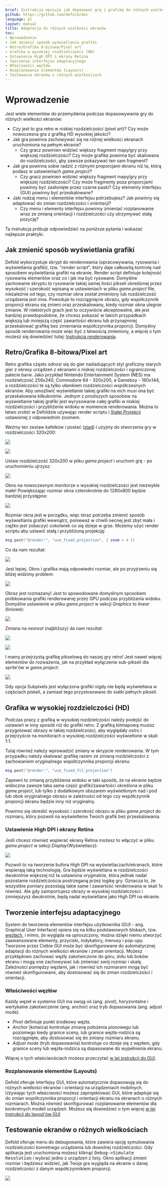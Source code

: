 ```yaml
---
brief: Instrukcja opisuje jak dopasować grę i grafikę do różnych wielkości ekranów.
github: https://github.com/defold/doc
language: pl
layout: manual
title: Adaptacja do różnych wielkości ekranów
toc:
- Wprowadzenie
- Jak zmienić sposób wyświetlania grafiki
- Retro/Grafika 8-bitowa/Pixel art
- Grafika w wysokiej rozdzielczości (HD)
- Ustawienie High DPI i ekrany Retina
- Tworzenie interfejsu adaptacyjnego
- Właściwości węzłów
- Rozplanowanie elementów (Layouts)
- Testowanie ekranów o różnych wielkościach
---
```


# Wprowadzenie

Jest wiele elementów do przemyślenia podczas dopasowywania gry do różnych wielkości ekranów:

* Czy jest to gra retro w niskiej rozdzielczości (pixel art)? Czy może nowoczesna gra z grafiką HD wysokiej jakości?
* Jak gra powinna zachowywać się na różnej wielkości ekranach uruchomiona na pełnym ekranie?
  * Czy gracz powinien widzieć większy fragment mapy/gry przy większej rozdzielczości? Czy może grafika powinna być skalowana do rozdzielczości, ąby zawsze pokazywać ten sam fragment?
* Jak gra powinna sobie radzić z różnymi proporcjami ekranu niż ta, którą podasz w ustawieniach *game.project*?
  * Czy gracz powinien widzieć większy fragment mapy/gry przy większej rozdzielczości? Czy może fragmenty poza proporcjami powinny być zasłonięte przez czarne paski? Czy elementy interfejsu (GUI) powinny być przeskalowane?
* Jaki rodzaj menu i elementów interfejsu potrzebujesz? Jak powinny się adaptować do zmian rozdzielczości i orientacji?
  * Czy menu i elementy interfejsu powinny zmieniać rozplanowanie wraz ze zmianą orientacji i rozdzielczości czy utrzymywać stałą pozycję?

Ta instrukcja próbuje odpowiedzieć na poniższe pytania i wskazać najlepsze praktyki.


## Jak zmienić sposób wyświetlania grafiki

Defold wykorzystuje skrypt do renderowania (opracowywania, rysowania i wyświetlania grafiki), tzw. "*render script*", który daje całkowitą kontrolę nad sposobem wyświetlania grafiki na ekranie. Render script definiuje kolejność rysowania elementów oraz co i jak ma być rysowane. Domyślne zachowanie skryptu to rysowanie takiej samej ilości pikseli określonej przez wysokość i szerokość wpisaną w ustawieniach w pliku *game.project* file, niezależnie od tego, czy rozmiar okna został zmieniony lub rozdzielczość urządzenia jest inna. Powoduje to rozciągnięcie obrazu, gdy współczynnik proporcji ekranu się zmieni oraz przeskalowany, kiedy rozmiar okna ulegnie zmianie. W niektórych grach jest to oczywiście akceptowalne, ale  jest bardziej prawdopodobne, że chcesz pokazać w takich przypadkach większą lub mniejszą część zawartości ekranu lub przynajmniej przeskalować grafikę bez zmieniania współczynnika proporcji. Domyślny sposób renderowania może więc być z łatwością zmieniony, a więcej o tym możesz się dowiedzieć tutaj: [Instrukcja renderowania](https://www.defold.com/manuals/render/#default-view-projection).


## Retro/Grafika 8-bitowa/Pixel art

Retro grafika często odnosi się do gier naśladujących styl graficzny starych gier z okresy urządzeń z ekranami o niskiej rozdzielczości i ograniczonej palecie barw. Jako przykład Nintendo Entertainment System (NES) ma rozdzielczość 256x240, Commodore 64 - 320x200, a Gameboy - 160x144, a rozdzielczości te są tylko ułamkiem rozdzielczości współczesnych ekranów. Aby umożliwić wyświetlanie takiej grafiki na nich musi ona być przeskalowana kilkukrotnie. Jednym z prostszych sposobów na wyświetlanie takiej grafiki jest wyrysowanie całej grafiki w niskiej rozdzielczości i przybliżenie widoku w momencie renderowania. Można to łatwo zrobić w Defoldzie używając render scriptu i [Stałej Projekcji](/manuals/render/#fixed-projection) ustawionej z odpowiednim zoomem.

Weźmy ten zestaw kafelków i postać ([stąd](https://ansimuz.itch.io/grotto-escape-game-art-pack)) i użyjmy do stworzenia gry w rozdzielczości 320x200:

![](/manuals/images/screen_size/retro-player.png)

![](/manuals/images/screen_size/retro-tiles.png)

Ustaw rozdzielczość 320x200 w pliku *game.project* i uruchom grę - po uruchomieniu ujrzysz:

![](/manuals/images/screen_size/retro-original_320x200.png)

Okno na nowoczesnym monitorze o wysokiej rozdzielczości jest niezwykle małe! Powiększając rozmiar okna czterokrotnie do 1280x800 będzie bardziej przystępne:

![](/manuals/images/screen_size/retro-original_1280x800.png)

Rozmiar okna jest w porządku, więc teraz potrzeba zmienić sposób wyświetlania grafiki wewnątrz, ponieważ w chwili oecnej jest zbyt mała i ciężko jest zobaczyć cokolwiek co się dzieje w grze. Możemy użyć render scriptu aby ustawić stałą i przybliżoną projekcję:

```Lua
msg.post("@render:", "use_fixed_projection", { zoom = 4 })
```

Co da nam rezultat:

![](/manuals/images/screen_size/retro-zoomed_1280x800.png)

Jest lepiej. Okno i grafika mają odpowiedni rozmiar, ale po przyjrzeniu się bliżej widzimy problem:

![](/manuals/images/screen_size/retro-zoomed_linear.png)

Obraz jest rozmazany! Jest to spowodowane domyślnym sposobem próbkowania grafiki renderowanej przez GPU podczas przybliżania widoku. Domyślne ustawienie w pliku *game.project* w sekcji *Graphics* to *linear* (liniowe):

![](/manuals/images/screen_size/retro-settings_linear.png)

Zmiana na *nearest* (najbliższy) da nam rezultat:

![](/manuals/images/screen_size/retro-settings_nearest.png)

![](/manuals/images/screen_size/retro-zoomed_nearest.png)

I mamy przejrzystą grafikę pikselową do naszej gry retro! Jest nawet więcej elementów do rozważenia, jak na przykład wyłączenie sub-pikseli dla sprite'ów w *game.project*:

![](/manuals/images/screen_size/retro-subpixels.png)

Gdy opcja Subpixels jest wyłączona grafiki nigdy nie będą wyświetlana w częściach piskeli, a zamiast tego przystosowane do siatki pełnych pikseli.

## Grafika w wysokiej rozdzielczości (HD)

Podczas pracy z grafiką w wysokiej rozdzielczości należy podejść do ustawień w inny sposób niż do grafiki retro. Z grafiką bitmapową musisz przygotować obrazy w takiej rozdzielczości, aby wyglądały ostro i przejrzyście na monitorach o wysokiej rozdzielczości wyświetlone w skali 1:1.

Tutaj również należy wprowadzić zmiany w skrypcie renderowania. W tym przypadku należy skalować grafikę razem ze zmianą rozdzielczości z zachowaniem oryginalnego współczynnika proporcji ekranu:

```Lua
msg.post("@render:", "use_fixed_fit_projection")
```

Zapewni to zmianę przybliżenia widoku w taki sposób, że na ekranie będzie widoczna zawsze taka sama część grafiki/zawartości określona w pliku *game.project*, lub tylko z dodatkowym obszarem wyświetlonym nad i pod lub obok oryginalnego obrazu w zależności od tego czy współczynnik proporcji ekranu będzie inny niż oryginalny.

Powinno się określić wysokość i szerokość obrazu w pliku *game.project* do rozmiaru, który pozwoli na wyświetlenie Twoich grafik bez przeskalowania.

### Ustawienie High DPI i ekrany Retina

Jeśli chcesz również wspierać ekrany Retina możesz to włączyć w pliku *game.project* w sekcji *Display*(Wyświetlacz):

![](/manuals/images/screen_size/highdpi-enabled.png)

Pozwoli to na tworzenie bufora High DPI na wyświetlaczach/ekranach, które wspierają taką technologię. Gra będzie wyświetlana w rozdzielczości dwukrotnie większej niż ta ustawiona oryginalnie, która jednak nadal pozostanie rozdzielczościa postrzeganą przez logikę gry. Oznacza to, że wszystkie pomiary pozostają takie same i zawartość renderowana w skali 1x również. Ale gdy zaimportujesz obrazy w wysokiej rozdzielczości i zmniejszysz dwukrotnie, będą nadal wyświetlane jako High DPI na ekranie.


## Tworzenie interfejsu adaptacyjnego

System do tworzenia elementów interfejsu użytkownika (GUI - ang. Graphical User Interface) opiera się na kilku podstawowych blokach, tzw. [węzłach](/pl/manuals/gui/#node-types), i mimo, że wygląda na uproszczony, można dzięki niemu stworzyć zaawansowane elementy, przyciski, indykatory, menusy i pop-upy. Tworzone przez Ciebie GUI może być skonfigurowane do automatycznej adaptacji do różnych wielkości ekranów i zmian orientacji. Możesz przykłądowo zachować węzły zakotwiczone do góru, dołu lub boków ekranu i mogą one zachowywać lub zmieniać swój rozmiar i skalę. Zależności pomiędzy węzłami, jak i również ich rozmiarami mogą być również skonfigurowane, aby dostosować się do zmian rozdzielczości i orientacji.

### Właściwości węzłów

Każdy węzeł w systemie GUI ma swoją oś (ang. pivot), horyzontalne i wertykalne zakotwiczenie (ang. anchor) oraz tryb dopasowania (ang. adjust mode).

* *Pivot* definiuje punkt środkowy węzła.
* *Anchor* (kotwica) kontroluje zmianę położenia pionowego lub poziomego kiedy granice sceny, lub granice węzła-rodzica są rozciągnięte, aby dostosować się do zmiany rozmiaru ekranu.
* *Adjust mode* (tryb dopasowania) kontroluje co dzieje się z węzłem, gdy granice sceny lub węzła-rodzica są dopasowane do wypełnienia ekranu.

Więcej o tych właściwościach możesz przeczytać [w tej instrukcji do GUI](/pl/manuals/gui/#node-properties).

### Rozplanowanie elementów (Layouts)

Defold oferuje interfejsy GUI, które automatycznie dopasowują się do różnych wielkości ekranów i orientacji na urządzeniach mobilnych. Używając tych właściwości możesz zaprojektować GUI, które adaptuje się do zmian współczynnika proporcji i orientacji ekranu na ekranach o różnych rozmiarach. Można również skonfigurować rozplanowanie elementów dla konkretnych modeli urządzeń. Możesz się dowiedzieć o tym więcej [w tej instrukcji do layout'ów GUI](/pl/manuals/gui-layouts/)


## Testowanie ekranów o różnych wielkościach

Defold oferuje menu do debugowania, które zawiera opcję symulowania rozdzielczości konretnego urządzenia lub dowolnej rozdzielczości. Gdy aplikacja jest uruchomiona możesz kliknąć <kbd>Debug->Simulate Resolution</kbd> i wybrać jedno z urządzeń z listy. Okno aplikacji zmieni rozmiar i będziesz widzieć, jak Twoja gra wygląda na ekranie o danej rozdzielczości z danym współczynnikiem proporcji.

![](/manuals/images/screen_size/simulate-resolution.png)